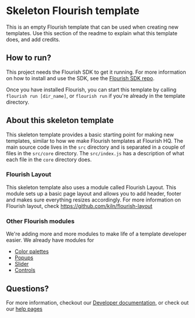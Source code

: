 # Skeleton Flourish template
This is an empty Flourish template that can be used when creating new templates. Use this section of the readme to explain what this template does, and add credits.

## How to run?
This project needs the Flourish SDK to get it running. For more information on how to install and use the SDK, see the [Flourish SDK repo](https://github.com/kiln/flourish-sdk#using-the-sdk).

Once you have installed Flourish, you can start this template by calling `flourish run [dir_name]`, or `flourish run` if you're already in the template directory.

## About this skeleton template
This skeleton template provides a basic starting point for making new templates, similar to how we make Flourish templates at Flourish HQ. The main source code lives in the `src` directory and is separated in a couple of files in the `src/core` directory. The `src/index.js` has a description of what each file in the `core` directory does.

### Flourish Layout
This skeleton template also uses a module called Flourish Layout. This module sets up a basic page layout and allows you to add header, footer and makes sure everything resizes accordingly. For more information on Flourish layout, check https://github.com/kiln/flourish-layout

### Other Flourish modules
We're adding more and more modules to make life of a template developer easier. We already have modules for
- [Color palettes](https://www.npmjs.com/package/@flourish/custom-colors)
- [Popups](https://www.npmjs.com/package/@flourish/data-popup)
- [Slider](https://www.npmjs.com/package/@flourish/slider)
- [Controls](https://www.npmjs.com/package/@flourish/controls)

## Questions?
For more information, checkout our [Developer documentation](https://flourish.studio/developers/), or check out our [help pages](https://flourish.studio/developers/help/)
